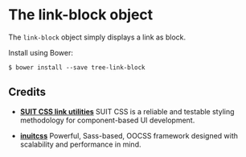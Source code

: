 # The link-block object

The `link-block` object simply displays a link as block.

Install using Bower:

    $ bower install --save tree-link-block

## Credits

* **[SUIT CSS link utilities](https://github.com/suitcss/utils-link/)** SUIT
CSS is a reliable and testable styling methodology for component-based UI
development.

* **[inuitcss](https://github.com/inuitcss)** Powerful, Sass-based, OOCSS
framework designed with scalability and performance in mind.
